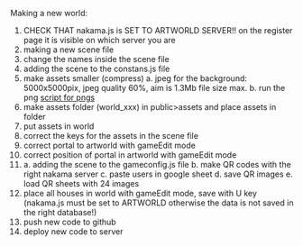 Making a new world:

1. CHECK THAT nakama.js is SET TO ARTWORLD SERVER!! on the register page it is visible on which server you are
1.  making a new scene file
1. change the names inside the scene file
1. adding the scene to the constans.js file
1. make assets smaller (compress)
   a. jpeg for the background: 5000x5000pix, jpeg quality 60%, aim is 1.3Mb file size max.
   b. run the png [script for pngs](1-implementation/PNG-Compression-percentages/)
1. make assets folder (world_xxx) in public>assets and place assets in folder
1. put assets in world
1. correct the keys for the assets in the scene file
1. correct portal to artworld with gameEdit mode
1. correct position of portal in artworld with gameEdit mode
1. a. adding the scene to the gameconfig.js file
   b. make QR codes with the right nakama server
   c. paste users in google sheet
   d. save QR images
   e. load QR sheets with 24 images
1. place all houses in world with gameEdit mode, save with U key (nakama.js must be set to ARTWORLD otherwise the data is not saved in the right database!)
1. push new code to github
1. deploy new code to server